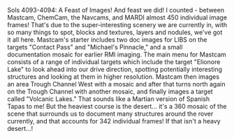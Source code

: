 Sols 4093-4094: A Feast of Images! 
 And feast we did! I counted - between Mastcam, ChemCam, the Navcams, and MARDI almost 450 individual image frames! That's due to the super-interesting scenery we are currently in, with so many things to spot, blocks and textures, layers and nodules, we've got it all here. Mastcam's starter includes two doc images for LIBS on the targets "Contact Pass" and "Michael's Pinnacle," and a small documentation mosaic for earlier RMI imaging. The main menu for Mastcam consists of a range of individual targets which include the target "Elionore Lake" to look ahead into our drive direction, spotting potentially interesting structures and looking at them in higher resolution. Mastcam then images an area Trough Channel West with a mosaic and after that turns north again on the Trough Channel with another mosaic, and finally images a target called "Volcanic Lakes." That sounds like a Martian version of Spanish Tapas to me! But the heaviest course is the desert... it's a 360 mosaic of the scene that surrounds us to document many structures around the rover currently, and that accounts for 342 individual frames! If that isn't a heavy desert...!